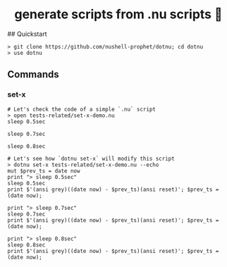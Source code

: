 <h1 align="center">generate scripts from .nu scripts ﻿🤯</h1>
## Quickstart

```nushell no-run
> git clone https://github.com/nushell-prophet/dotnu; cd dotnu
> use dotnu
```

## Commands

### set-x

```nushell
# Let's check the code of a simple `.nu` script
> open tests-related/set-x-demo.nu
sleep 0.5sec

sleep 0.7sec

sleep 0.8sec

# Let's see how `dotnu set-x` will modify this script
> dotnu set-x tests-related/set-x-demo.nu --echo
mut $prev_ts = date now
print "> sleep 0.5sec"
sleep 0.5sec
print $'(ansi grey)((date now) - $prev_ts)(ansi reset)'; $prev_ts = (date now);

print "> sleep 0.7sec"
sleep 0.7sec
print $'(ansi grey)((date now) - $prev_ts)(ansi reset)'; $prev_ts = (date now);

print "> sleep 0.8sec"
sleep 0.8sec
print $'(ansi grey)((date now) - $prev_ts)(ansi reset)'; $prev_ts = (date now);
```
